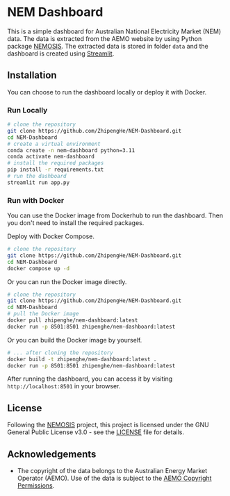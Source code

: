 # NEM Dashboard

This is a simple dashboard for Australian National Electricity Market (NEM) data. The data is extracted from the AEMO website by using Python package [NEMOSIS](https://github.com/UNSW-CEEM/NEMOSIS). The extracted data is stored in folder `data` and the dashboard is created using [Streamlit](https://streamlit.io/).

## Installation

You can choose to run the dashboard locally or deploy it with Docker.

### Run Locally

```bash
# clone the repository
git clone https://github.com/ZhipengHe/NEM-Dashboard.git
cd NEM-Dashboard
# create a virtual environment
conda create -n nem-dashboard python=3.11
conda activate nem-dashboard
# install the required packages
pip install -r requirements.txt
# run the dashboard
streamlit run app.py
```

### Run with Docker

You can use the Docker image from Dockerhub to run the dashboard. Then you don't need to install the required packages.

Deploy with Docker Compose.

```bash
# clone the repository
git clone https://github.com/ZhipengHe/NEM-Dashboard.git
cd NEM-Dashboard
docker compose up -d
```

Or you can run the Docker image directly.

```bash
# clone the repository
git clone https://github.com/ZhipengHe/NEM-Dashboard.git
cd NEM-Dashboard
# pull the Docker image
docker pull zhipenghe/nem-dashboard:latest
docker run -p 8501:8501 zhipenghe/nem-dashboard:latest
```

Or you can build the Docker image by yourself.

```bash
# ... after cloning the repository
docker build -t zhipenghe/nem-dashboard:latest .
docker run -p 8501:8501 zhipenghe/nem-dashboard:latest
```

After running the dashboard, you can access it by visiting `http://localhost:8501` in your browser.

## License

Following the [NEMOSIS](https://github.com/UNSW-CEEM/NEMOSIS) project, this project is licensed under the GNU General Public License v3.0 - see the [LICENSE](LICENSE) file for details.

## Acknowledgements

- The copyright of the data belongs to the Australian Energy Market Operator (AEMO). Use of the data is subject to the [AEMO Copyright Permissions](https://www.aemo.com.au/privacy-and-legal-notices/copyright-permissions).

 
